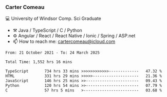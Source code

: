 ### Carter Comeau

💻 University of Windsor Comp. Sci Graduate

- ⚒️ Java / TypeScript / C / Python
- ⚙️ Angular / React / React Native / Ionic / Spring / ASP.net
- 📫 How to reach me: cartercomeau@icloud.com

<!--START_SECTION:waka-->

```txt
From: 21 October 2021 - To: 24 March 2025

Total Time: 1,552 hrs 16 mins

TypeScript       734 hrs 33 mins >>>>>>>>>>>>-------------   47.32 %
HTML             331 hrs 29 mins >>>>>--------------------   21.36 %
JavaScript       146 hrs 25 mins >>-----------------------   09.43 %
Python           120 hrs 54 mins >>-----------------------   07.79 %
C                57 hrs 5 mins   >------------------------   03.68 %
```

<!--END_SECTION:waka-->
